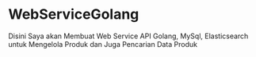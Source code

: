 # WebServiceGolang
Disini Saya akan Membuat Web Service API Golang, MySql, Elasticsearch untuk Mengelola Produk dan Juga Pencarian Data Produk
